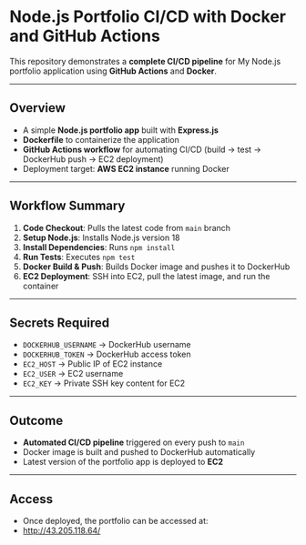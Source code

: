 # Node.js Portfolio CI/CD with Docker and GitHub Actions

This repository demonstrates a **complete CI/CD pipeline** for My Node.js portfolio application using **GitHub Actions** and **Docker**.

---

## Overview

- A simple **Node.js portfolio app** built with **Express.js**  
- **Dockerfile** to containerize the application  
- **GitHub Actions workflow** for automating CI/CD (build → test → DockerHub push → EC2 deployment)  
- Deployment target: **AWS EC2 instance** running Docker  

---

## Workflow Summary

1. **Code Checkout**: Pulls the latest code from `main` branch  
2. **Setup Node.js**: Installs Node.js version 18  
3. **Install Dependencies**: Runs `npm install`  
4. **Run Tests**: Executes `npm test`  
5. **Docker Build & Push**: Builds Docker image and pushes it to DockerHub  
6. **EC2 Deployment**: SSH into EC2, pull the latest image, and run the container  

---

## Secrets Required

- `DOCKERHUB_USERNAME` → DockerHub username  
- `DOCKERHUB_TOKEN` → DockerHub access token  
- `EC2_HOST` → Public IP of EC2 instance  
- `EC2_USER` → EC2 username   
- `EC2_KEY` → Private SSH key content for EC2  

---

## Outcome

- **Automated CI/CD pipeline** triggered on every push to `main`  
- Docker image is built and pushed to DockerHub automatically  
- Latest version of the portfolio app is deployed to **EC2**  

---

## Access


- Once deployed, the portfolio can be accessed at:
- http://43.205.118.64/
